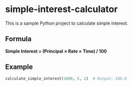 # simple-interest-calculator
This is a sample Python project to calculate simple interest.

## Formula

**Simple Interest = (Principal × Rate × Time) / 100**

## Example

```python
calculate_simple_interest(1000, 5, 2)  # Output: 100.0
